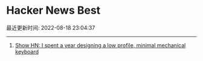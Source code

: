 # Hacker News Best

最近更新时间: 2022-08-18 23:04:37

--- 
1. [Show HN: I spent a year designing a low profile, minimal mechanical keyboard](https://electronicmaterialsoffice.com/) 
